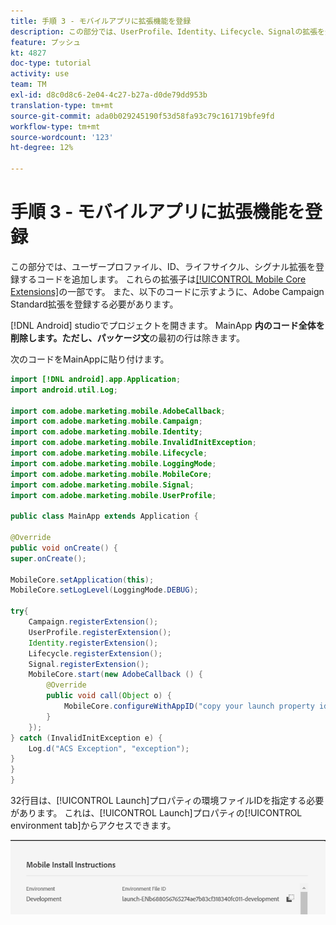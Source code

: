 ```yaml
---
title: 手順 3 - モバイルアプリに拡張機能を登録
description: この部分では、UserProfile、Identity、Lifecycle、Signalの拡張を登録するコードを追加します。
feature: プッシュ
kt: 4827
doc-type: tutorial
activity: use
team: TM
exl-id: d8c0d8c6-2e04-4c27-b27a-d0de79dd953b
translation-type: tm+mt
source-git-commit: ada0b029245190f53d58fa93c79c161719bfe9fd
workflow-type: tm+mt
source-wordcount: '123'
ht-degree: 12%

---
```


# 手順 3 - モバイルアプリに拡張機能を登録

この部分では、ユーザープロファイル、ID、ライフサイクル、シグナル拡張を登録するコードを追加します。 これらの拡張子は[[!UICONTROL Mobile Core Extensions]](https://aep-sdks.gitbook.io/docs/using-mobile-extensions/mobile-core)の一部です。 また、以下のコードに示すように、Adobe Campaign Standard拡張を登録する必要があります。

[!DNL Android] studioでプロジェクトを開きます。 MainApp **内のコード全体を削除します。ただし、パッケージ文**&#x200B;の最初の行は除きます。

次のコードをMainAppに貼り付けます。

<!--
Removed `{.line-numbers}` below
-->

```java
import [!DNL android].app.Application;
import android.util.Log;

import com.adobe.marketing.mobile.AdobeCallback;
import com.adobe.marketing.mobile.Campaign;
import com.adobe.marketing.mobile.Identity;
import com.adobe.marketing.mobile.InvalidInitException;
import com.adobe.marketing.mobile.Lifecycle;
import com.adobe.marketing.mobile.LoggingMode;
import com.adobe.marketing.mobile.MobileCore;
import com.adobe.marketing.mobile.Signal;
import com.adobe.marketing.mobile.UserProfile;

public class MainApp extends Application {

@Override
public void onCreate() {
super.onCreate();

MobileCore.setApplication(this);
MobileCore.setLogLevel(LoggingMode.DEBUG);

try{
    Campaign.registerExtension();
    UserProfile.registerExtension();
    Identity.registerExtension();
    Lifecycle.registerExtension();
    Signal.registerExtension();
    MobileCore.start(new AdobeCallback () {
        @Override
        public void call(Object o) {
            MobileCore.configureWithAppID("copy your launch property id here");
        }
    });
} catch (InvalidInitException e) {
    Log.d("ACS Exception", "exception");
}
}
}
```

32行目は、[!UICONTROL  Launch]プロパティの環境ファイルIDを指定する必要があります。 これは、[!UICONTROL Launch]プロパティの[!UICONTROL environment tab]からアクセスできます。

![launch-id](assets/launch-id-property.PNG)

